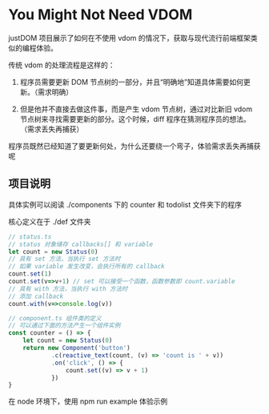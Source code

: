 # You Might Not Need VDOM

justDOM 项目展示了如何在不使用 vdom 的情况下，获取与现代流行前端框架类似的编程体验。

传统 vdom 的处理流程是这样的：

1. 程序员需要更新 DOM 节点树的一部分，并且“明确地”知道具体需要如何更新。（需求明确）

2. 但是他并不直接去做这件事，而是产生 vdom 节点树，通过对比新旧 vdom 节点树来寻找需要更新的部分。这个时候，diff 程序在猜测程序员的想法。（需求丢失再捕获） 

程序员既然已经知道了要更新何处，为什么还要绕一个弯子，体验需求丢失再捕获呢


## 项目说明

具体实例可以阅读 ./components 下的 counter 和 todolist 文件夹下的程序

核心定义在于 ./def 文件夹

```javascript
// status.ts
// status 对象储存 callbacks[] 和 variable
let count = new Status(0)
// 具有 set 方法，当执行 set 方法时
// 如果 variable 发生改变，会执行所有的 callback
count.set(1)
count.set(v=>v+1) // set 可以接受一个函数，函数参数即 count.variable
// 具有 with 方法，当执行 with 方法时
// 添加 callback
count.with(v=>console.log(v))
```

```javascript
// component.ts 组件类的定义
// 可以通过下面的方法产生一个组件实例
const counter = () => {
    let count = new Status(0)
    return new Component('button')
            .c(reactive_text(count, (v) => 'count is ' + v))
            .on('click', () => {
                count.set((v) => v + 1)
            })
}
```

在 node 环境下，使用 npm run example 体验示例

